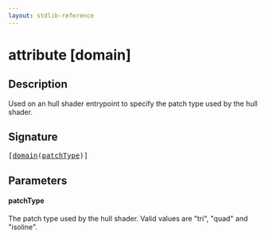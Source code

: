 ```yaml
---
layout: stdlib-reference
---
```


# attribute [domain]

## Description

Used on an hull shader entrypoint to specify the patch type used by the hull shader.

## Signature

<pre>
[<a href="domain">domain</a>(<a href="domain#decl-patchType" class="code_param">patchType</a>)]
</pre>

## Parameters

####  <a id="decl-patchType"></a>patchType
The patch type used by the hull shader. Valid values are "tri", "quad" and "isoline".


